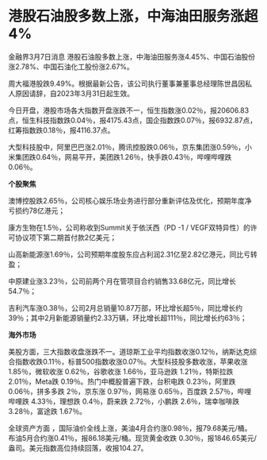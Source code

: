 # 港股石油股多数上涨，中海油田服务涨超4%

金融界3月7日消息 港股石油股多数上涨，中海油田服务涨4.45%、中国石油股份涨2.78%、中国石油化工股份涨2.67%。

周大福港股跌9.49%。根据最新公告，该公司执行董事兼董事总经理陈世昌因私人原因请辞，自2023年3月31日起生效。

今日开盘，港股市场各大指数开盘涨跌不一，恒生指数涨0.02％，报20606.83点，恒生科技指数跌0.04％，报4175.43点，国企指数跌0.07％，报6932.87点，红筹指数跌0.18％，报4116.37点。

大型科技股中，阿里巴巴涨2.01％，腾讯控股跌0.06％，京东集团涨0.59％，小米集团跌0.64％，网易平开，美团跌1.26％，快手跌0.43％，哔哩哔哩跌0.06％。

**个股聚焦**

澳博控股跌2.65％，公司核心娱乐场业务进行部分重新评估及优化，预期年度净亏损约78亿港元；

康方生物在1.5％，公司称收到Summit关于依沃西（PD -1 / VEGF双特异性）的许可协议项下第二期首付款2亿美元；

山高新能源涨1.69％，公司预期年度股东应占利润2.31亿至2.82亿港元，同比亏转盈；

中原建业涨3.23％，公司前两个月在管项目合约销售33.68亿元，同比增长54.7％；

吉利汽车涨0.38％，公司2月总销量10.87万部，环比增长超5％，同比增长约39％；其中2月新能源销量约2.33万辆，环比增长超111％，同比增长约63％；

**海外市场**

美股方面，三大指数收盘涨跌不一。道琼斯工业平均指数收涨0.12％，纳斯达克综合指数收跌0.11％，标普500指数收涨0.07％。大型科技股多数收涨，苹果收涨
1.85％，微软收涨 0.62％，谷歌收涨 1.66％，亚马逊跌 1.21％，特斯拉跌 2.01％，Meta跌 0.19％。热门中概股普遍下跌，台积电跌
0.23％，阿里跌 0.06％，拼多多跌 2％，京东涨 0.97％，网易涨 0.65％，百度跌 2.57％，哔哩哔哩跌 4.33％，理想跌 0.4％，蔚来跌
2.72％，小鹏跌 2.6％，瑞幸咖啡跌 3.28％，富途跌 1.67％。

全球资产方面 ，国际油价全线上涨，美油4月合约涨0.98％，报79.68美元/桶。布油5月合约涨0.41％，报86.18美元/桶。现货黄金收跌
0.30％，报1846.65美元/盎司。美元指数高位持续回落，收报104.27。


